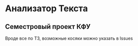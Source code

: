 # Анализатор Текста
## Семестровый проект КФУ
Вроде все по ТЗ, возможные косяки можно указать в Issues
